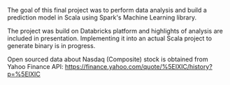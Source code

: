 The goal of this final project was to perform data analysis and build a prediction model in Scala using Spark's Machine Learning library. 

The project was build on Databricks platform and highlights of analysis are included in presentation. Implementing it into an actual Scala project to generate binary is in progress. 

Open sourced data about Nasdaq (Composite) stock is obtained from Yahoo Finance API: https://finance.yahoo.com/quote/%5EIXIC/history?p=%5EIXIC

